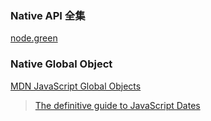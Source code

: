 ### Native API 全集

[node.green](https://node.green/)


### Native Global Object

[MDN JavaScript Global Objects](https://developer.mozilla.org/zh-CN/docs/Web/JavaScript/Reference/Global_Objects)

> [The definitive guide to JavaScript Dates](https://flaviocopes.com/javascript-dates/)
